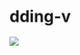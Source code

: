 # dding-v


<img src="https://github-readme-stats.vercel.app/api?username=dding-v&show_icons=true">
